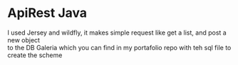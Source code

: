 # ApiRest Java

I used Jersey and wildfly, it makes simple request like get a list, and post a new object <br>
to the DB Galeria which you can find in my portafolio repo with teh sql file to create the scheme
